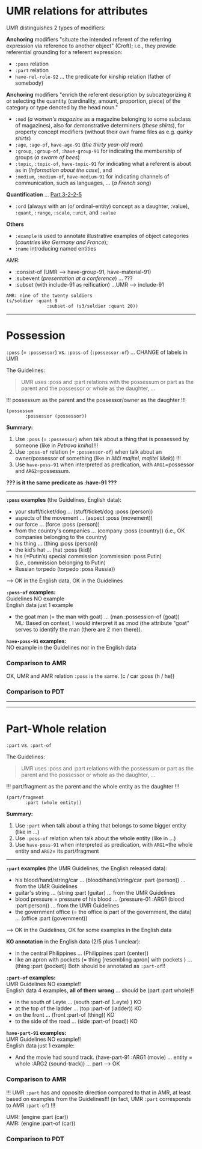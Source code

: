 # UMR relations for attributes

UMR distinguishes 2 types of modifiers:

**Anchoring** modifiers "situate the intended referent of the referring expression via reference to another object" (Croft); i.e., they provide referential grounding for a referent expression:
- `:poss` relation
- `:part` relation
- `have-rel-role-92` ... the predicate for kinship relation (father of somebody)

**Anchoring** modifiers "enrich the referent description by subcategorizing it or selecting the quantity (cardinality, amount, proportion, piece) of the category or type denoted by the head noun." 
- `:mod` (_a women's magazine_ as a magazine belonging to some subclass of magazines), also for demonstrative determiners (_these shirts_), for property concept modifiers (without their own frame files as e.g. _quirky shirts_)
- `:age`, `:age-of`, `have-age-91` (_the thirty year-old man_)
- `:group`, `:group-of`, `:have-group-91` for indicating the membership of groups (_a swarm of bees_)
- `:topic`, `:topic-of`, `have-topic-91` for indicating what a referent is about as in (_Information about the case_), and 
- `:medium`, `:medium-of`, `have-medium-91` for indicating channels of communication, such as languages, ... (_a French song_)
 
**Quantification** ... [Part 3-2-2-5](https://github.com/ufal/umr-guidelines/blob/master/guidelines.md#part-3-2-2-5-quantification)
- `:ord` (always with an (o/ ordinal-entity) concept as a daughter, :value), `:quant`, `:range`, `:scale`, `:unit`, and `:value` 

**Others**
- `:example` is used to annotate illustrative examples of object categories (_countries like Germany and France_);
- `:name` introducing named entities 

AMR: 
- :consist-of (UMR -->  have-group-91, have-material-91) 
- :subevent (_presentation at a conference_) ... ???
- :subset (with include-91 as reification) ...UMR --> include-91
```
AMR: nine of the twenty soldiers 
(s/soldier :quant 9   
               :subset-of (s3/soldier :quant 20))
```

---

# Possession

`:poss` (= `:possessor`) vs. `:poss-of` (`:possessor-of`) ... CHANGE of labels in UMR  

The Guidelines: 
> UMR uses :poss and :part relations with the possessum or part as the parent and the possessor or whole as the daughter, ...

!!! possessum as the parent and the possessor/owner as the daughter !!!  
```
(possessum                 
       :possessor (possessor))
```

**Summary:**
1. Use `:poss` (= `:possessor`) when talk about a thing that is possessed by someone (like in _Petrova kniha_)!!! 
2. Use `:poss-of` relation (= `:possessor-of`) when talk about an owner/possessor of something (like in _liščí majitel_, _majitel lišek_)) !!!
3. Use `have-poss-91` when interpreted as predication, with `ARG1`=possessor and `ARG2`=possessum.
       
**??? is it the same predicate as :have-91 ???**

---

**`:poss` examples** (the Guidelines, English data):  
   - your stuff/ticket/dog   ... (stuff/ticket/dog :poss (person))  
   - aspects of the movement ... (aspect :poss (movement))  
   - our force			   ... (force :poss (person))  
   - from the country's companies ... (company :poss (country)) 
   (i.e., OK companies belonging to the country)  
   - his thing			...	(thing :poss (person))  
   - the kid’s hat		...	(hat :poss (kid))  
   - his (=Putin’s) special commission (commission :poss Putin)	  
   (i.e., commission belonging to Putin)
   - Russian torpedo			(torpedo :poss Russia))  

--> OK in the English data, OK in the Guidelines

**`:poss-of` examples:**  
Guidelines NO example  
English data just 1 example  
   - the goat man (= the man with goat) ... (man :possession-of (goat))  
ML: Based on context, I would interpret it as :mod (the attribute "goat" serves to identify the man (there are 2 men there)).

**`have-poss-91` examples:**  
NO example in the Guidelines nor in the English data


### Comparison to AMR 

OK, UMR and AMR relation `:poss` is the same.
(c / car
   :poss (h / he))
   


### Comparison to PDT
--- 
---
 
# Part-Whole relation

`:part` vs. `:part-of` 

The Guidelines: 
> UMR uses :poss and :part relations with the possessum or part as the parent and the possessor or whole as the daughter, ...

!!! part/fragment as the parent and the whole entity as the daughter !!!  
```
(part/fragment 
       :part (whole entity))
```

**Summary:**
1. Use `:part` when talk about a thing that belongs to some bigger entity (like in ...)
2. Use `:poss-of` relation when talk about the whole entity (like in ...)
3. Use `have-poss-91` when interpreted as predication, with `ARG1`=the whole entity and `ARG2`= its part/fragment
---

**`:part` examples** (the UMR Guidelines, the English released data):  

 - his blood/hand/string/car   ... (blood/hand/string/car :part (person)) ... from the UMR Guidelines
 - guitar's string ... (string :part (guitar) ... from the UMR Guidelines
 - blood pressure = pressure of his blood  ... (pressure-01 :ARG1 (blood :part person)) ... from the UMR Guidelines     
 - the government office (= the office is part of the government, the data)
                         ... (office :part (government))  
 
--> OK in the Guidelines, OK for some examples in the English data

**KO annotation** in the English data (2/5 plus 1 unclear):
 -  in the central Philippines ... (Philippines :part (center))
 -  like an apron with pockets (= thing [resembling apron] with pockets ) ... (thing :part (pocket))
Both should be annotated as `:part-of`!!

**`:part-of` examples:**  
UMR Guidelines NO example!!   
English data 4 examples, **all of them wrong** ... should be  (part :part whole)!!
  - in the south of Leyte ... (south :part-of (Leyte)	)	KO
  - at the top of the ladder ... (top :part-of (ladder))		KO
  - on the front ... (front :part-of (thing)) 	KO
  - to the side of the road ...	(side :part-of (road))		KO

**`have-part-91` examples:**  
UMR Guidelines NO example!!   
English data just 1 example:  
 -  And the movie had sound track.   (have-part-91
                                         :ARG1 (movie)         ... entity = whole
                                         :ARG2 (sound-track))  ... part
--> OK


### Comparison to AMR 

!!! UMR `:part` has and opposite direction compared to that in AMR, at least based on examples from the Guidelines!!! (in fact, UMR `:part` corresponds to AMR `:part-of`) !!!


UMR: (engine :part (car))                                                                                     
AMR: (engine :part-of (car))                                                                                 


### Comparison to PDT